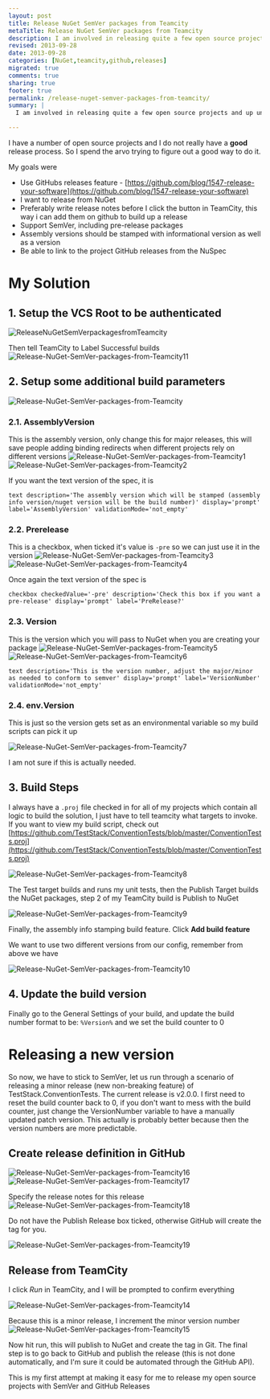 ```yaml
---
layout: post
title: Release NuGet SemVer packages from Teamcity
metaTitle: Release NuGet SemVer packages from Teamcity
description: I am involved in releasing quite a few open source projects and up until now I have not been happy with the release process. 
revised: 2013-09-28
date: 2013-09-28
categories: [NuGet,teamcity,github,releases]
migrated: true
comments: true
sharing: true
footer: true
permalink: /release-nuget-semver-packages-from-teamcity/
summary: | 
  I am involved in releasing quite a few open source projects and up until now I have not been happy with the release process. 

---
```

I have a number of open source projects and I do not really have a **good** release process. So I spend the arvo trying to figure out a good way to do it.

My goals were

 - Use GitHubs releases feature - [https://github.com/blog/1547-release-your-software](https://github.com/blog/1547-release-your-software)
 - I want to release from NuGet
 - Preferably write release notes before I click the button in TeamCity, this way i can add them on github to build up a release
 - Support SemVer, including pre-release packages
 - Assembly versions should be stamped with informational version as well as a version
 - Be able to link to the project GitHub releases from the NuSpec
<!-- more -->
# My Solution
## 1. Setup the VCS Root to be authenticated
![ReleaseNuGetSemVerpackagesfromTeamcity](/assets/posts/2013-09-28-release-nuget-semver-packages-from-teamcity/ReleaseNuGetSemVerpackagesfromTeamcity.png)

Then tell TeamCity to Label Successful builds
![Release-NuGet-SemVer-packages-from-Teamcity11](/assets/posts/2013-09-28-release-nuget-semver-packages-from-teamcity/Release-NuGet-SemVer-packages-from-Teamcity11_635160285120295000.png)

## 2. Setup some additional build parameters
![Release-NuGet-SemVer-packages-from-Teamcity](/assets/posts/2013-09-28-release-nuget-semver-packages-from-teamcity/Release-NuGet-SemVer-packages-from-Teamcity_635160285057326250.png)

### 2.1. AssemblyVersion
This is the assembly version, only change this for major releases, this will save people adding binding redirects when different projects rely on different versions
![Release-NuGet-SemVer-packages-from-Teamcity1](/assets/posts/2013-09-28-release-nuget-semver-packages-from-teamcity/Release-NuGet-SemVer-packages-from-Teamcity1_635160285061232500.png)  
![Release-NuGet-SemVer-packages-from-Teamcity2](/assets/posts/2013-09-28-release-nuget-semver-packages-from-teamcity/Release-NuGet-SemVer-packages-from-Teamcity2_635160285065138750.png)

If you want the text version of the spec, it is

    text description='The assembly version which will be stamped (assembly info version/nuget version will be the build number)' display='prompt' label='AssemblyVersion' validationMode='not_empty'

### 2.2. Prerelease
This is a checkbox, when ticked it's value is `-pre` so we can just use it in the version
![Release-NuGet-SemVer-packages-from-Teamcity3](/assets/posts/2013-09-28-release-nuget-semver-packages-from-teamcity/Release-NuGet-SemVer-packages-from-Teamcity3_635160285069201250.png)  
![Release-NuGet-SemVer-packages-from-Teamcity4](/assets/posts/2013-09-28-release-nuget-semver-packages-from-teamcity/Release-NuGet-SemVer-packages-from-Teamcity4_635160285073263750.png)

Once again the text version of the spec is

    checkbox checkedValue='-pre' description='Check this box if you want a pre-release' display='prompt' label='PreRelease?'
    
### 2.3. Version
This is the version which you will pass to NuGet when you are creating your package
![Release-NuGet-SemVer-packages-from-Teamcity5](/assets/posts/2013-09-28-release-nuget-semver-packages-from-teamcity/Release-NuGet-SemVer-packages-from-Teamcity5_635160285077170000.png)  
![Release-NuGet-SemVer-packages-from-Teamcity6](/assets/posts/2013-09-28-release-nuget-semver-packages-from-teamcity/Release-NuGet-SemVer-packages-from-Teamcity6_635160285081076250.png)  

    text description='This is the version number, adjust the major/minor as needed to conform to semver' display='prompt' label='VersionNumber' validationMode='not_empty'

### 2.4. env.Version
This is just so the version gets set as an environmental variable so my build scripts can pick it up

![Release-NuGet-SemVer-packages-from-Teamcity7](/assets/posts/2013-09-28-release-nuget-semver-packages-from-teamcity/Release-NuGet-SemVer-packages-from-Teamcity7_635160285084513750.png)

I am not sure if this is actually needed.

## 3. Build Steps
I always have a `.proj` file checked in for all of my projects which contain all logic to build the solution, I just have to tell teamcity what targets to invoke. If you want to view my build script, check out [https://github.com/TestStack/ConventionTests/blob/master/ConventionTests.proj](https://github.com/TestStack/ConventionTests/blob/master/ConventionTests.proj)

![Release-NuGet-SemVer-packages-from-Teamcity8](/assets/posts/2013-09-28-release-nuget-semver-packages-from-teamcity/Release-NuGet-SemVer-packages-from-Teamcity8_635160285101388750.png)

The Test target builds and runs my unit tests, then the Publish Target builds the NuGet packages, step 2 of my TeamCity build is Publish to NuGet

![Release-NuGet-SemVer-packages-from-Teamcity9](/assets/posts/2013-09-28-release-nuget-semver-packages-from-teamcity/Release-NuGet-SemVer-packages-from-Teamcity9_635160285112638750.png)

Finally, the assembly info stamping build feature. Click **Add build feature**

We want to use two different versions from our config, remember from above we have 

![Release-NuGet-SemVer-packages-from-Teamcity10](/assets/posts/2013-09-28-release-nuget-semver-packages-from-teamcity/Release-NuGet-SemVer-packages-from-Teamcity10_635160285116545000.png)

## 4. Update the build version
Finally go to the General Settings of your build, and update the build number format to be: `%Version%` and we set the build counter to 0

# Releasing a new version
So now, we have to stick to SemVer, let us run through a scenario of releasing a minor release (new non-breaking feature) of TestStack.ConventionTests. The current release is v2.0.0. I first need to reset the build counter back to 0, if you don't want to mess with the build counter, just change the VersionNumber variable to have a manually updated patch version. This actually is probably better because then the version numbers are more predictable.

## Create release definition in GitHub
![Release-NuGet-SemVer-packages-from-Teamcity16](/assets/posts/2013-09-28-release-nuget-semver-packages-from-teamcity/Release-NuGet-SemVer-packages-from-Teamcity16_635160285172951250.png)
![Release-NuGet-SemVer-packages-from-Teamcity17](/assets/posts/2013-09-28-release-nuget-semver-packages-from-teamcity/Release-NuGet-SemVer-packages-from-Teamcity17_635160285176857500.png)

Specify the release notes for this release
![Release-NuGet-SemVer-packages-from-Teamcity18](/assets/posts/2013-09-28-release-nuget-semver-packages-from-teamcity/Release-NuGet-SemVer-packages-from-Teamcity18_635160285180763750.png)

Do not have the Publish Release box ticked, otherwise GitHub will create the tag for you. 

![Release-NuGet-SemVer-packages-from-Teamcity19](/assets/posts/2013-09-28-release-nuget-semver-packages-from-teamcity/Release-NuGet-SemVer-packages-from-Teamcity19_635160285184670000.png)

## Release from TeamCity
I click *Run* in TeamCity, and I will be prompted to confirm everything

![Release-NuGet-SemVer-packages-from-Teamcity14](/assets/posts/2013-09-28-release-nuget-semver-packages-from-teamcity/Release-NuGet-SemVer-packages-from-Teamcity14_635160285165138750.png)

Because this is a minor release, I increment the minor version number
![Release-NuGet-SemVer-packages-from-Teamcity15](/assets/posts/2013-09-28-release-nuget-semver-packages-from-teamcity/Release-NuGet-SemVer-packages-from-Teamcity15_635160285169045000.png)

Now hit run, this will publish to NuGet and create the tag in Git. The final step is to go back to GitHub and publish the release (this is not done automatically, and I'm sure it could be automated through the GitHub API).


This is my first attempt at making it easy for me to release my open source projects with SemVer and GitHub Releases